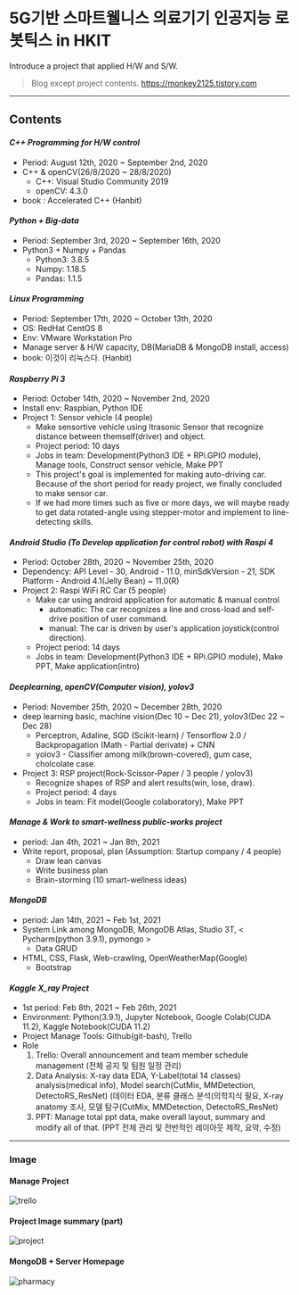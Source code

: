 # 5G기반 스마트웰니스 의료기기 인공지능 로봇틱스 in HKIT
Introduce a project that applied H/W and S/W.
> Blog except project contents. <https://monkey2125.tistory.com>
> 
***

## Contents
#### _C++ Programming for H/W control_
  + Period: August 12th, 2020 ~ September 2nd, 2020
  + C++ & openCV(26/8/2020 ~ 28/8/2020)
    - C++: Visual Studio Community 2019
    - openCV: 4.3.0
  + book : Accelerated C++ (Hanbit)
  
#### _Python + Big-data_
  + Period: September 3rd, 2020 ~ September 16th, 2020
  + Python3 + Numpy + Pandas
    - Python3: 3.8.5
    - Numpy: 1.18.5
    - Pandas: 1.1.5
  
#### _Linux Programming_
  + Period: September 17th, 2020 ~ October 13th, 2020
  + OS: RedHat CentOS 8
  + Env: VMware Workstation Pro
  + Manage server & H/W capacity, DB(MariaDB & MongoDB install, access)
  + book: 이것이 리눅스다. (Hanbit)
  
#### _Raspberry Pi 3_
  + Period: October 14th, 2020 ~ November 2nd, 2020
  + Install env: Raspbian, Python IDE
  + Project 1: Sensor vehicle (4 people)
    - Make sensortive vehicle using ltrasonic Sensor that recognize distance between themself(driver) and object.
    - Project period: 10 days
    - Jobs in team: Development(Python3 IDE + RPi.GPIO module), Manage tools, Construct sensor vehicle, Make PPT
    - This project's goal is implemented for making auto-driving car. Because of the short period for ready project, we finally concluded to make sensor car.
    - If we had more times such as five or more days, we will maybe ready to get data rotated-angle using stepper-motor and implement to line-detecting skills.

#### _Android Studio (To Develop application for control robot) with Raspi 4_
  + Period: October 28th, 2020 ~ November 25th, 2020
  + Dependency: API Level - 30, Android - 11.0, minSdkVersion - 21, SDK Platform - Android 4.1(Jelly Bean) ~ 11.0(R)
  + Project 2: Raspi WiFi RC Car (5 people)
    - Make car using android application for automatic & manual control
      - automatic: The car recognizes a line and cross-load and self-drive position of user command.
      - manual: The car is driven by user's application joystick(control direction).
    - Project period: 14 days
    - Jobs in team: Development(Python3 IDE + RPi.GPIO module), Make PPT, Make application(intro)
    
#### _Deeplearning, openCV(Computer vision), yolov3_
  + Period: November 25th, 2020 ~ December 28th, 2020
  + deep learning basic, machine vision(Dec 10 ~ Dec 21), yolov3(Dec 22 ~ Dec 28)
    - Perceptron, Adaline, SGD (Scikit-learn) / Tensorflow 2.0 / Backpropagation (Math - Partial derivate) + CNN
    - yolov3 - Classifier among milk(brown-covered), gum case, cholcolate case.
  + Project 3: RSP project(Rock-Scissor-Paper / 3 people / yolov3)
    - Recognize shapes of RSP and alert results(win, lose, draw).
    - Project period: 4 days
    - Jobs in team: Fit model(Google colaboratory), Make PPT
    
#### _Manage & Work to smart-wellness public-works project_
  + period: Jan 4th, 2021 ~ Jan 8th, 2021
  + Write report, proposal, plan (Assumption: Startup company / 4 people)
    - Draw lean canvas
    - Write business plan
    - Brain-storming (10 smart-wellness ideas)

#### _MongoDB_
  + period: Jan 14th, 2021 ~ Feb 1st, 2021
  + System Link among MongoDB, MongoDB Atlas, Studio 3T, < Pycharm(python 3.9.1), pymongo >
    - Data GRUD 
  + HTML, CSS, Flask, Web-crawling, OpenWeatherMap(Google)
    - Bootstrap

#### _Kaggle X_ray Project_
  + 1st period: Feb 8th, 2021 ~ Feb 26th, 2021
  + Environment: Python(3.9.1), Jupyter Notebook, Google Colab(CUDA 11.2), Kaggle Notebook(CUDA 11.2)
  + Project Manage Tools: Github(git-bash), Trello
  + Role
    1. Trello: Overall announcement and team member schedule management (전체 공지 및 팀원 일정 관리)
    2. Data Analysis: X-ray data EDA, Y-Label(total 14 classes) analysis(medical info), Model search(CutMix, MMDetection, DetectoRS_ResNet) (데이터 EDA, 분류 클래스 분석(의학지식 필요, X-ray anatomy 조사, 모델 탐구(CutMix, MMDetection, DetectoRS_ResNet)
    3. PPT: Manage total ppt data, make overall layout, summary and modify all of that. (PPT 전체 관리 및 전반적인 레이아웃 제작, 요약, 수정)

***
### Image
#### Manage Project
![trello](https://user-images.githubusercontent.com/74335601/109652109-b403d300-7ba2-11eb-9ddf-b7bae828ed4a.png)
#### Project Image summary (part)
![project](https://user-images.githubusercontent.com/74335601/106933859-c1bd6880-675c-11eb-926b-f8c32f3018c6.png)
#### MongoDB + Server Homepage
![pharmacy](https://user-images.githubusercontent.com/74335601/109767963-9f274e00-7c3b-11eb-82d3-0aa5bcf8a00e.png)
